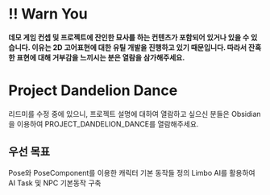 # !! Warn You

**데모 게임 컨셉 및 프로젝트에 잔인한 묘사를 하는 컨텐츠가 포함되어 있거나 있을 수 있습니다.
이유는 2D 고어표현에 대한 유틸 개발을 진행하고 있기 때문입니다.
따라서 잔혹한 표현에 대해 거부감을 느끼시는 분은 열람을 삼가해주세요.**

# Project Dandelion Dance
리드미를 수정 중에 있으니, 프로젝트 설명에 대하여 열람하고 싶으신 분들은 Obsidian을 이용하여 PROJECT_DANDELION_DANCE를 열람해주세요.

## 우선 목표
Pose와 PoseComponent를 이용한 캐릭터 기본 동작들 정의
Limbo AI를 활용하여 AI Task 및 NPC 기본동작 구축

